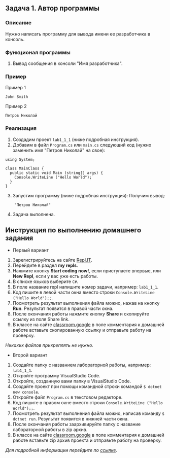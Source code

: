 ## Задача 1. Автор программы

### Описание
Нужно написать программу для вывода имени ее разработчика в консоль.

### Функционал программы
1. Вывод сообщения в консоли "Имя разработчика".

### Пример
Пример 1
```
John Smith
```
Пример 2
```
Петров Николай
```

### Реализация
1. Создадим проект `lab1_1_1` (ниже подробная инструкция).
2. Добавим в файл `Program.cs` или `main.cs` следующий код (нужно заменить имя "Петров Николай" на свое):

```
using System;

class MainClass {
  public static void Main (string[] args) {
    Console.WriteLine ("Hello World");
  }
}
``` 

3. Запустим программу (ниже подробная инструкция):
Получим вывод:
```
    "Петров Николай"
```
4. Задача выполнена.

## Инструкция по выполнению домашнего задания

- Первый вариант

1. Зарегистрируйтесь на сайте <a href="http://repl.it/" target="_blank">Repl.IT</a>.
2. Перейдите в раздел **my repls**.
3. Нажмите кнопку **Start coding now!**, если приступаете впервые, или **New Repl**, если у вас уже есть работы.
4. В списке языков выберите `C#`.
5. В поле название repl напишите номер задачи, например: `lab1_1_1`.
6. Код пишите в левой части окна вместо строки `Console.WriteLine ("Hello World");;`.
7. Посмотреть результат выполнения файла можно, нажав на кнопку **Run**. Результат появится в правой части окна.
8. После окончания работы нажмите кнопку **Share** и скопируйте ссылку из поля Share link.
9. В классе на сайте <a href="https://classroom.google.com/c/MjM5MzEwOTA3NTJa" target="_blank">classroom.google</a> в поле комментария к домашней работе вставьте скопированную ссылку и отправьте работу на проверку.

*Никаких файлов прикреплять не нужно.*

- Второй вариант

1. Создайте папку с названием лабораторной работы, например: `lab1_1_1`.
2. Откройте программу VisualStudio Code.
3. Откройте, созданную вами папку в VisualStudio Code.
3. Создайте проект при помощи командной строки командой 
`$ dotnet new console`.
4. Откройте файл `Program.cs` в текстовом редакторе.
5. Код пишите в правом окне вместо строки `Console.WriteLine ("Hello World");;`.
6. Посмотреть результат выполнения файла можно, написав команду `$ dotnet run`. Результат появится в нижней части окна.
7. После окончания работы заархивируйте папку с название лабораторной работы в zip архив.
8. В классе на сайте <a href="https://classroom.google.com/c/MjM5MzEwOTA3NTJa" target="_blank">classroom.google</a> в поле комментария к домашней работе вставьте zip архив проекта и отправьте работу на проверку.

*Для подробной информации перейдите по <a href="https://docs.microsoft.com/ru-ru/dotnet/core/tutorials/with-visual-studio-code" target="_blank">ссылке</a>.*
